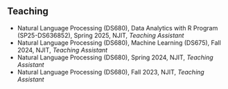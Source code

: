 ## Teaching

- Natural Language Processing (DS680), Data Analytics with R Program (SP25-DS636852), Spring 2025, NJIT,  *Teaching Assistant*
- Natural Language Processing (DS680), Machine Learning (DS675), Fall 2024, NJIT,  *Teaching Assistant*
- Natural Language Processing (DS680), Spring 2024, NJIT,  *Teaching Assistant*
- Natural Language Processing (DS680), Fall 2023, NJIT,  *Teaching Assistant*
